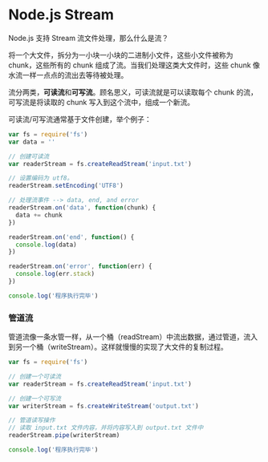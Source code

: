 # Node.js Stream

Node.js 支持 Stream 流文件处理，那么什么是流？

将一个大文件，拆分为一小块一小块的二进制小文件，这些小文件被称为 chunk，这些所有的 chunk 组成了流。当我们处理这类大文件时，这些 chunk 像水流一样一点点的流出去等待被处理。

流分两类，**可读流**和**可写流**。顾名思义，可读流就是可以读取每个 chunk 的流，可写流是将读取的 chunk 写入到这个流中，组成一个新流。

可读流/可写流通常基于文件创建，举个例子：

```js
var fs = require('fs')
var data = ''

// 创建可读流
var readerStream = fs.createReadStream('input.txt')

// 设置编码为 utf8。
readerStream.setEncoding('UTF8')

// 处理流事件 --> data, end, and error
readerStream.on('data', function(chunk) {
  data += chunk
})

readerStream.on('end', function() {
  console.log(data)
})

readerStream.on('error', function(err) {
  console.log(err.stack)
})

console.log('程序执行完毕')
```

### 管道流

管道流像一条水管一样，从一个桶（readStream）中流出数据，通过管道，流入到另一个桶（writeStream）。这样就慢慢的实现了大文件的复制过程。

```js
var fs = require('fs')

// 创建一个可读流
var readerStream = fs.createReadStream('input.txt')

// 创建一个可写流
var writerStream = fs.createWriteStream('output.txt')

// 管道读写操作
// 读取 input.txt 文件内容，并将内容写入到 output.txt 文件中
readerStream.pipe(writerStream)

console.log('程序执行完毕')
```
